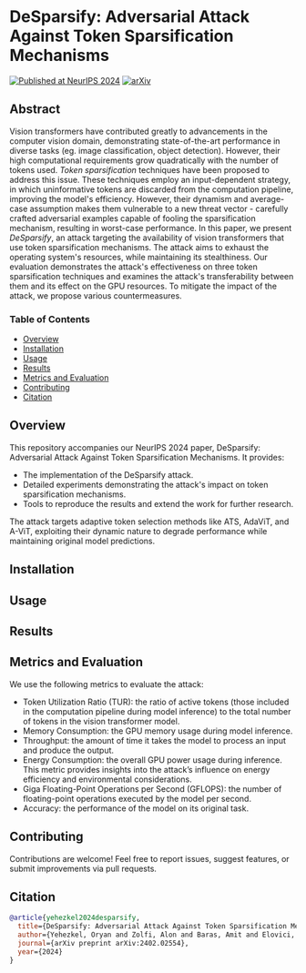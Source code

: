 # DeSparsify: Adversarial Attack Against Token Sparsification Mechanisms
[![Published at NeurIPS 2024](https://img.shields.io/badge/Published-NeurIPS%202024-blue.svg)](link_to_paper)
[![arXiv](https://img.shields.io/badge/arXiv-2402.02554-b31b1b.svg)](https://arxiv.org/abs/2402.02554)

## Abstract
Vision transformers have contributed greatly to advancements in the computer vision domain, demonstrating state-of-the-art performance in diverse tasks (eg. image classification, object detection).
However, their high computational requirements grow quadratically with the number of tokens used.
*Token sparsification* techniques have been proposed to address this issue.
These techniques employ an input-dependent strategy, in which uninformative tokens are discarded from the computation pipeline, improving the model's efficiency.
However, their dynamism and average-case assumption makes them vulnerable to a new threat vector - carefully crafted adversarial examples capable of fooling the sparsification mechanism, resulting in worst-case performance.
In this paper, we present *DeSparsify*, an attack targeting the availability of vision transformers that use token sparsification mechanisms.
The attack aims to exhaust the operating system's resources, while maintaining its stealthiness.
Our evaluation demonstrates the attack's effectiveness on three token sparsification techniques and examines the attack's transferability between them and its effect on the GPU resources.
To mitigate the impact of the attack, we propose various countermeasures.

### Table of Contents
- [Overview](#overview)
- [Installation](#installation)
- [Usage](#usage)
- [Results](#results)
- [Metrics and Evaluation](#metrics-and-evaluation)
- [Contributing](#contributing)
- [Citation](#citation)

## Overview
This repository accompanies our NeurIPS 2024 paper, DeSparsify: Adversarial Attack Against Token Sparsification Mechanisms. It provides:
- The implementation of the DeSparsify attack.
- Detailed experiments demonstrating the attack's impact on token sparsification mechanisms.
- Tools to reproduce the results and extend the work for further research.

The attack targets adaptive token selection methods like ATS, AdaViT, and A-ViT, exploiting their dynamic nature to degrade performance while maintaining original model predictions.

## Installation

## Usage

## Results

## Metrics and Evaluation
We use the following metrics to evaluate the attack:
- Token Utilization Ratio (TUR): the ratio of active tokens (those included in the computation pipeline during model inference) to the total number of tokens in the vision transformer model.
- Memory Consumption: the GPU memory usage during model inference.
- Throughput: the amount of time it takes the model to process an input and produce the output.
- Energy Consumption: the overall GPU power usage during inference. This metric provides insights into the attack’s influence on energy efficiency and environmental considerations.
- Giga Floating-Point Operations per Second (GFLOPS): the number of floating-point operations executed by the model per second.
- Accuracy: the performance of the model on its original task.

## Contributing
Contributions are welcome! Feel free to report issues, suggest features, or submit improvements via pull requests.

## Citation
```bibtex
@article{yehezkel2024desparsify,
  title={DeSparsify: Adversarial Attack Against Token Sparsification Mechanisms in Vision Transformers},
  author={Yehezkel, Oryan and Zolfi, Alon and Baras, Amit and Elovici, Yuval and Shabtai, Asaf},
  journal={arXiv preprint arXiv:2402.02554},
  year={2024}
}
```
